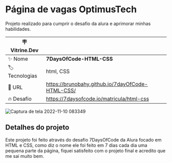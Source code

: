 # Página de vagas OptimusTech

Projeto realizado para cumprir o desafio da alura e aprimorar minhas habilidades.


| :placard: Vitrine.Dev |     |
| -------------  | --- |
| :sparkles: Nome        | **7DaysOfCode-HTML-CSS**
| :label: Tecnologias | html, CSS
| :rocket: URL         |https://brunobahy.github.io/7dayOfCode-HTML-CSS/
| :fire: Desafio     | https://7daysofcode.io/matricula/html-css

<!-- Inserir imagem com a #vitrinedev ao final do link -->
![Captura de tela 2022-11-10 083349](https://user-images.githubusercontent.com/110056385/201081343-a4232b2b-183e-47cb-ac08-412d95a26416.png)

## Detalhes do projeto

Este projeto foi feito através do desafio 7DaysOfCode da Alura focado em HTML e CSS, como diz o nome ele foi feito em 7 dias cada dia uma pequena parte da página, fiquei satisfeito com o projeto final e acredito que me sai muito bem.
